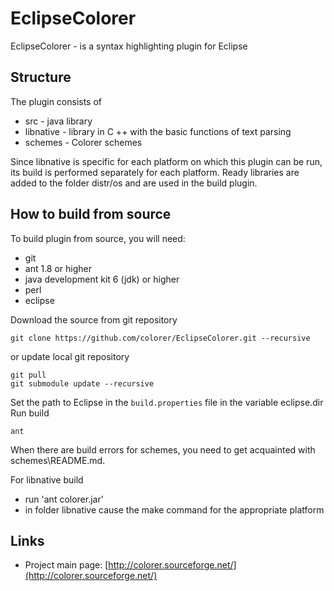 ﻿EclipseColorer
========================
EclipseColorer - is a syntax highlighting plugin for Eclipse

Structure
------------------------

The plugin consists of
  * src - java library
  * libnative - library in C ++ with the basic functions of text parsing
  * schemes - Colorer schemes

Since libnative is specific for each platform on which this plugin can be run, its build is performed separately 
for each platform. Ready libraries are added to the folder distr/os and are used in the build plugin.

How to build from source
------------------------

To build plugin from source, you will need:

  * git
  * ant 1.8 or higher
  * java development kit 6 (jdk) or higher
  * perl
  * eclipse

Download the source from git repository

    git clone https://github.com/colorer/EclipseColorer.git --recursive

or update local git repository

    git pull
    git submodule update --recursive

Set the path to Eclipse in the `build.properties` file in the variable eclipse.dir
Run build

    ant

When there are build errors for schemes, you need to get acquainted with schemes\README.md.

For libnative build
 
  * run 'ant colorer.jar'
  * in folder libnative cause the make command for the appropriate platform

Links
------------------------

* Project main page: [http://colorer.sourceforge.net/](http://colorer.sourceforge.net/)
